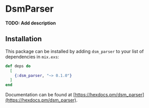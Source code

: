 # DsmParser

**TODO: Add description**

## Installation

This package can be installed
by adding `dsm_parser` to your list of dependencies in `mix.exs`:

```elixir
def deps do
  [
    {:dsm_parser, "~> 0.1.0"}
  ]
end
```

Documentation can be found at [https://hexdocs.pm/dsm_parser](https://hexdocs.pm/dsm_parser).

